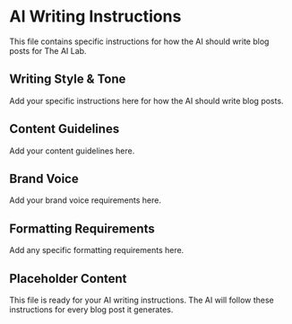 # AI Writing Instructions

This file contains specific instructions for how the AI should write blog posts for The AI Lab.

## Writing Style & Tone
Add your specific instructions here for how the AI should write blog posts.

## Content Guidelines
Add your content guidelines here.

## Brand Voice
Add your brand voice requirements here.

## Formatting Requirements
Add any specific formatting requirements here.

## Placeholder Content
This file is ready for your AI writing instructions. The AI will follow these instructions for every blog post it generates.